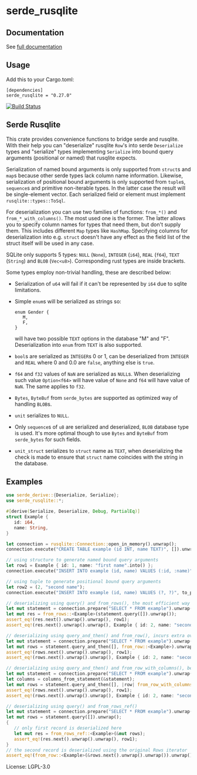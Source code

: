 # serde_rusqlite

## Documentation

See [full documentation](https://docs.rs/serde_rusqlite)

## Usage

Add this to your Cargo.toml:
```
[dependencies]
serde_rusqlite = "0.27.0"
```

[![Build Status](https://github.com/twistedfall/serde_rusqlite/actions/workflows/serde_rusqlite.yml/badge.svg)](https://github.com/twistedfall/serde_rusqlite/actions/workflows/serde_rusqlite.yml)

## Serde Rusqlite

This crate provides convenience functions to bridge serde and rusqlite. With their help
you can "deserialize" rusqlite `Row`'s into serde `Deserialize` types and "serialize" types
implementing `Serialize` into bound query arguments (positional or named) that rusqlite expects.

Serialization of named bound arguments is only supported from `struct`s and `map`s because other
serde types lack column name information. Likewise, serialization of positional bound arguments
is only supported from `tuple`s, `sequence`s and primitive non-iterable types. In the latter case
the result will be single-element vector. Each serialized field or element must implement
`rusqlite::types::ToSql`.

For deserialization you can use two families of functions: `from_*()` and `from_*_with_columns()`.
The most used one is the former. The latter allows you to specify column names for types that need
them, but don't supply them. This includes different `Map` types like `HashMap`. Specifying columns
for deserialization into e.g. `struct` doesn't have any effect as the field list of the struct itself
will be used in any case.

SQLite only supports 5 types: `NULL` (`None`), `INTEGER` (`i64`), `REAL` (`f64`), `TEXT` (`String`)
and `BLOB` (`Vec<u8>`). Corresponding rust types are inside brackets.

Some types employ non-trivial handling, these are described below:

* Serialization of `u64` will fail if it can't be represented by `i64` due to sqlite limitations.
* Simple `enum`s will be serialized as strings so:

  ```
  enum Gender {
     M,
     F,
  }
  ```

  will have two possible `TEXT` options in the database "M" and "F". Deserialization into `enum`
  from `TEXT` is also supported.
* `bool`s are serialized as `INTEGER`s 0 or 1, can be deserialized from `INTEGER` and `REAL` where
  0 and 0.0 are `false`, anything else is `true`.
* `f64` and `f32` values of `NaN` are serialized as `NULL`s. When deserializing such value `Option<f64>`
  will have value of `None` and `f64` will have value of `NaN`. The same applies to `f32`.
* `Bytes`, `ByteBuf` from `serde_bytes` are supported as optimized way of handling `BLOB`s.
* `unit` serializes to `NULL`.
* Only `sequence`s of `u8` are serialized and deserialized, `BLOB` database type is used. It's
  more optimal though to use `Bytes` and `ByteBuf` from `serde_bytes` for such fields.
* `unit_struct` serializes to `struct` name as `TEXT`, when deserializing the check is made to ensure
  that `struct` name coincides with the string in the database.

## Examples
```rust
use serde_derive::{Deserialize, Serialize};
use serde_rusqlite::*;

#[derive(Serialize, Deserialize, Debug, PartialEq)]
struct Example {
   id: i64,
   name: String,
}

let connection = rusqlite::Connection::open_in_memory().unwrap();
connection.execute("CREATE TABLE example (id INT, name TEXT)", []).unwrap();

// using structure to generate named bound query arguments
let row1 = Example { id: 1, name: "first name".into() };
connection.execute("INSERT INTO example (id, name) VALUES (:id, :name)", to_params_named(&row1).unwrap().to_slice().as_slice()).unwrap();

// using tuple to generate positional bound query arguments
let row2 = (2, "second name");
connection.execute("INSERT INTO example (id, name) VALUES (?, ?)", to_params(&row2).unwrap()).unwrap();

// deserializing using query() and from_rows(), the most efficient way
let mut statement = connection.prepare("SELECT * FROM example").unwrap();
let mut res = from_rows::<Example>(statement.query([]).unwrap());
assert_eq!(res.next().unwrap().unwrap(), row1);
assert_eq!(res.next().unwrap().unwrap(), Example { id: 2, name: "second name".into() });

// deserializing using query_and_then() and from_row(), incurs extra overhead in from_row() call
let mut statement = connection.prepare("SELECT * FROM example").unwrap();
let mut rows = statement.query_and_then([], from_row::<Example>).unwrap();
assert_eq!(rows.next().unwrap().unwrap(), row1);
assert_eq!(rows.next().unwrap().unwrap(), Example { id: 2, name: "second name".into() });

// deserializing using query_and_then() and from_row_with_columns(), better performance than from_row()
let mut statement = connection.prepare("SELECT * FROM example").unwrap();
let columns = columns_from_statement(&statement);
let mut rows = statement.query_and_then([], |row| from_row_with_columns::<Example>(row, &columns)).unwrap();
assert_eq!(rows.next().unwrap().unwrap(), row1);
assert_eq!(rows.next().unwrap().unwrap(), Example { id: 2, name: "second name".into() });

// deserializing using query() and from_rows_ref()
let mut statement = connection.prepare("SELECT * FROM example").unwrap();
let mut rows = statement.query([]).unwrap();
{
   // only first record is deserialized here
   let mut res = from_rows_ref::<Example>(&mut rows);
   assert_eq!(res.next().unwrap().unwrap(), row1);
}
// the second record is deserialized using the original Rows iterator
assert_eq!(from_row::<Example>(&rows.next().unwrap().unwrap()).unwrap(), Example { id: 2, name: "second name".into() });
```

License: LGPL-3.0
